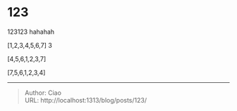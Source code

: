# 123


123123
hahahah


[1,2,3,4,5,6,7] 3

[4,5,6,1,2,3,7]

[7,5,6,1,2,3,4]

---

> Author: Ciao  
> URL: http://localhost:1313/blog/posts/123/  

